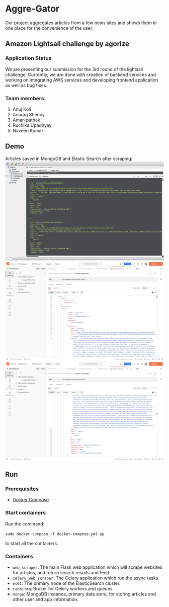 # Aggre-Gator

Our project aggregates articles from a few news sites and shows them in one place for the convenience of the user.

## Amazon Lightsail challenge by agorize

### Application Status 
We are presenting our submission for the 3rd round of the lightsail challenge. Currently, we are done with creation of backend services and working on integrating AWS services
and developing frontend application as well as bug fixes.

### Team members:
1. Anuj Koli
2. Anurag Shenoy
3. Aman pathak
4. Ruchika Upadhyay
5. Naveen Kumar
## Demo

Articles saved in MongoDB and Elastic Search after scraping:
![Mongo DB Articles Stored](https://github.com/shenoy-anurag/temp-json/blob/master/static/images/mongo-db-articles-cnn.png?raw=true)
![Elastic Search Article P1](https://github.com/shenoy-anurag/temp-json/blob/master/static/images/elastic-search-articles-p1.png?raw=true)
![Elastic Search Article P2](https://github.com/shenoy-anurag/temp-json/blob/master/static/images/elastic-search-articles-p2.png?raw=true)

## Run

### Prerequisites

- [Docker Compose](https://docs.docker.com/compose/install/)

### Start containers

Run the command:

`sudo docker-compose -f docker-compose.yml up`

to start all the containers.

### Containers

- `web_scraper`: The main Flask web application which will scrape websites for articles, and return search results and feed.
- `celery_web_scraper`: The Celery application which run the async tasks.
- `es01`: The primary node of the ElasticSearch cluster.
- `rabbitmq`: Broker for Celery workers and queues.
- `mongo`: MongoDB instance, primary data store, for storing articles and other user and app information.

